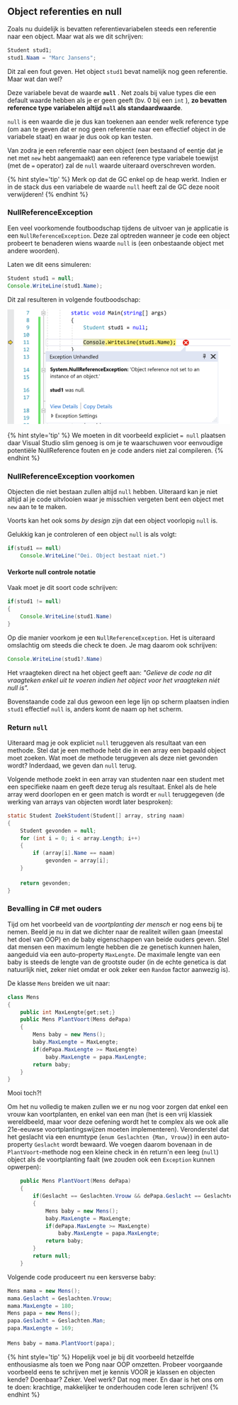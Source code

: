 ## Object referenties en null

Zoals nu duidelijk is bevatten referentievariabelen steeds een referentie naar een object. Maar wat als we dit schrijven:

```java
Student stud1;
stud1.Naam = "Marc Jansens";
```

Dit zal een fout geven. Het object ``stud1`` bevat namelijk nog geen referentie. Maar wat dan wel?

Deze variabele bevat de waarde **``null``** . Net zoals bij value types die een default waarde hebben  als je er geen geeft (bv. 0 bij een ``int`` ), **zo bevatten reference type variabelen altijd ``null`` als standaardwaarde**. 

``null`` is een waarde die je dus kan toekenen aan eender welk reference type (om aan te geven dat er nog geen referentie naar een effectief object in de variabele staat) en waar je dus ook op kan testen. 

Van zodra je een referentie naar een object (een bestaand of eentje dat je net met ``new`` hebt aangemaakt) aan een reference type variabele toewijst (met de ``=`` operator) zal de ``null`` waarde uiteraard overschreven worden.

{% hint style='tip' %}
Merk op dat de GC enkel op de heap werkt. Indien er in de stack dus een variabele de waarde ``null`` heeft zal de GC deze nooit verwijderen!
{% endhint %}


### NullReferenceException

Een veel voorkomende foutboodschap tijdens de uitvoer van je applicatie is een ``NullReferenceException``. Deze zal optreden wanneer je code een object probeert te benaderen wiens waarde ``null`` is (een onbestaande object met andere woorden).

Laten we dit eens simuleren:

```java
Student stud1 = null;
Console.WriteLine(stud1.Name);
```

Dit zal resulteren in volgende foutboodschap:


![NullReferenceException error in Visual Studio.](../assets/6_klassen/nullref.png)

{% hint style='tip' %}
We moeten in dit voorbeeld expliciet ``= null`` plaatsen daar Visual Studio slim genoeg is om je te waarschuwen voor eenvoudige potentiële NullReference fouten en je code anders niet zal compileren.
{% endhint %}


### NullReferenceException voorkomen

Objecten die niet bestaan zullen altijd ``null`` hebben. Uiteraard kan je niet altijd al je code uitvlooien waar je misschien vergeten bent een object met ``new`` aan te te maken.

Voorts kan het ook soms *by design* zijn dat een object voorlopig ``null`` is.

Gelukkig kan je controleren of een object ``null`` is als volgt:

```java
if(stud1 == null)
    Console.WriteLine("Oei. Object bestaat niet.")
```

#### Verkorte null controle notatie

Vaak moet je dit soort code schrijven:

```java
if(stud1 != null)
{
    Console.WriteLine(stud1.Name)
}
```

Op die manier voorkom je een ``NullReferenceException``. Het is uiteraard omslachtig om steeds die check te doen. Je mag daarom ook schrijven:


```java
Console.WriteLine(stud1?.Name)
```

Het vraagteken direct na het object geeft aan: *"Gelieve de code na dit vraagteken enkel uit te voeren indien het object voor het vraagteken niét null is".*

Bovenstaande code zal dus gewoon een lege lijn op scherm plaatsen indien ``stud1`` effectief ``null`` is, anders komt de naam op het scherm.




### Return ``null``

Uiteraard mag je ook expliciet ``null`` teruggeven als resultaat van een methode. Stel dat je een methode hebt die in een array een bepaald object moet zoeken. Wat moet de methode teruggeven als deze niet gevonden wordt? Inderdaad, we geven dan ``null`` terug.

Volgende methode zoekt in een array van studenten naar een student met een specifieke naam en geeft deze terug als resultaat. Enkel als de hele array werd doorlopen en er geen match is wordt er ``null`` teruggegeven (de werking van arrays van objecten wordt later besproken): 

```java
static Student ZoekStudent(Student[] array, string naam)
{
    Student gevonden = null;
    for (int i = 0; i < array.Length; i++)
    {
        if (array[i].Name == naam)
            gevonden = array[i];
    }

    return gevonden;
}
```

### Bevalling in C# met ouders

Tijd om het voorbeeld van de *voortplanting der mensch* er nog eens bij te nemen. Beeld je nu in dat we dichter naar de realiteit willen gaan (meestal het doel van OOP) en de baby eigenschappen van beide ouders geven. Stel dat mensen een maximum lengte hebben die ze genetisch kunnen halen, aangeduid via een auto-property ``MaxLengte``. De maximale lengte van een baby is steeds de lengte van de grootste ouder (in de echte genetica is dat natuurlijk niet, zeker niet omdat er ook zeker een ``Random`` factor aanwezig is). 

De klasse ``Mens`` breiden we uit naar:

```java
class Mens
{
    public int MaxLengte{get;set;}
    public Mens PlantVoort(Mens dePapa)
    {
        Mens baby = new Mens();
        baby.MaxLengte = MaxLengte;
        if(dePapa.MaxLengte >= MaxLengte)
            baby.MaxLengte = papa.MaxLengte;
        return baby;
    }
}
```

Mooi toch?!  



Om het nu volledig te maken zullen we er nu nog voor zorgen dat enkel een vrouw kan voortplanten, en enkel van een man (het is een vrij klassiek wereldbeeld, maar voor deze oefening wordt het te complex als we ook alle 21e-eeuwse voortplantingswijzen moeten implementeren).  Veronderstel dat het geslacht via een enumtype (``enum Geslachten {Man, Vrouw}``) in een auto-property ``Geslacht`` wordt bewaard.  We voegen daarom bovenaan in de ``PlantVoort``-methode nog een kleine check in én return'n een leeg (``null``) object als de voortplanting faalt (we zouden ook een ``Exception`` kunnen opwerpen):

```java
    public Mens PlantVoort(Mens dePapa)
    {
        if(Geslacht == Geslachten.Vrouw && dePapa.Geslacht == Geslachten.Man)
        {
            Mens baby = new Mens();
            baby.MaxLengte = MaxLengte;
            if(dePapa.MaxLengte >= MaxLengte)
                baby.MaxLengte = papa.MaxLengte;
            return baby;
        }
        return null;
    }
```

Volgende code produceert nu een kersverse baby:

```java
Mens mama = new Mens();
mama.Geslacht = Geslachten.Vrouw;
mama.MaxLengte = 180;
Mens papa = new Mens();
papa.Geslacht = Geslachten.Man;
papa.MaxLengte = 169;

Mens baby = mama.PlantVoort(papa);
```


{% hint style='tip' %}
Hopelijk voel je bij dit voorbeeld hetzelfde enthousiasme als toen we Pong naar OOP omzetten. Probeer voorgaande voorbeeld eens te schrijven met je kennis VOOR je klassen en objecten kende? Doenbaar? Zeker. Veel werk? Dat nog meer. En daar is het ons om te doen: krachtige, makkelijker te onderhouden code leren schrijven!
{% endhint %}
